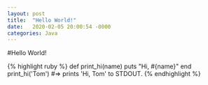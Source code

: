 ```yaml
---
layout: post
title:  "Hello World!"
date:   2020-02-05 20:00:54 -0000
categories: Java
---
```


#Hello World!

{% highlight ruby %}
def print_hi(name)
  puts "Hi, #{name}"
end
print_hi('Tom')
#=> prints 'Hi, Tom' to STDOUT.
{% endhighlight %}